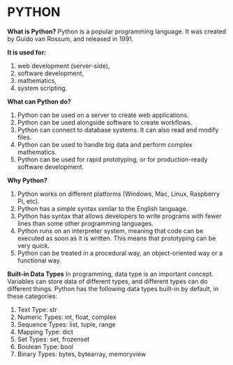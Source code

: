 # PYTHON

**What is Python?**
Python is a popular programming language. It was created by Guido van Rossum, and released in 1991.

**It is used for:**
1. web development (server-side),
2. software development,
3. mathematics,
4. system scripting.

**What can Python do?**
1. Python can be used on a server to create web applications.
2. Python can be used alongside software to create workflows.
3. Python can connect to database systems. It can also read and modify files.
4. Python can be used to handle big data and perform complex mathematics.
5. Python can be used for rapid prototyping, or for production-ready software development.

**Why Python?**
1. Python works on different platforms (Windows, Mac, Linux, Raspberry Pi, etc).
2. Python has a simple syntax similar to the English language.
3. Python has syntax that allows developers to write programs with fewer lines than some other programming languages.
4. Python runs on an interpreter system, meaning that code can be executed as soon as it is written. This means that prototyping can be very quick.
5. Python can be treated in a procedural way, an object-oriented way or a functional way.

**Built-in Data Types**
In programming, data type is an important concept.
Variables can store data of different types, and different types can do different things.
Python has the following data types built-in by default, in these categories:
1. Text Type:	str
2. Numeric Types:	int, float, complex
3. Sequence Types:	list, tuple, range
4. Mapping Type:	dict
5. Set Types:	set, frozenset
6. Boolean Type:	bool
7. Binary Types:	bytes, bytearray, memoryview
